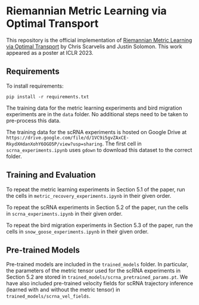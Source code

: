 # Riemannian Metric Learning via Optimal Transport

This repository is the official implementation of [Riemannian Metric Learning via Optimal Transport](https://arxiv.org/abs/2205.09244) by Chris Scarvelis and Justin Solomon. This work appeared as a poster at ICLR 2023.

## Requirements

To install requirements:

```setup
pip install -r requirements.txt
```

The training data for the metric learning experiments and bird migration experiments are in the ```data``` folder. No additional steps need to be taken to pre-process this data.

The training data for the scRNA experiments is hosted on Google Drive at ```https://drive.google.com/file/d/1VC9i5gvZAxCE-RkydXHdanXohY6OGO5P/view?usp=sharing```. The first cell in ```scrna_experiments.ipynb``` uses ```gdown``` to download this dataset to the correct folder.

## Training and Evaluation

To repeat the metric learning experiments in Section 5.1 of the paper, run the cells in ```metric_recovery_experiments.ipynb``` in their given order.

To repeat the scRNA experiments in Section 5.2 of the paper, run the cells in ```scrna_experiments.ipynb``` in their given order.

To repeat the bird migration experiments in Section 5.3 of the paper, run the cells in ```snow_goose_experiments.ipynb``` in their given order.

## Pre-trained Models

Pre-trained models are included in the ```trained_models``` folder. In particular, the parameters of the metric tensor used for the scRNA experiments in Section 5.2 are stored in ```trained_models/scrna_pretrained_params.pt```. We have also included pre-trained velocity fields for scRNA trajectory inference (learned with and without the metric tensor) in ```trained_models/scrna_vel_fields```.
